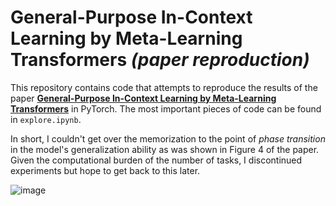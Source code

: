 # General-Purpose In-Context Learning by Meta-Learning Transformers *(paper reproduction)*

This repository contains code that attempts to reproduce the results of the paper [**General-Purpose In-Context Learning by Meta-Learning Transformers**](https://arxiv.org/pdf/2212.04458.pdf) in PyTorch. The most important pieces of code can be found in `explore.ipynb`.

In short, I couldn't get over the memorization to the point of *phase transition* in the model's generalization ability as was shown in Figure 4 of the paper. Given the computational burden of the number of tasks, I discontinued experiments but hope to get back to this later.

![image](https://user-images.githubusercontent.com/50166527/217909957-b4c0076b-67ec-43f8-a969-c92a51adf8bc.png)
